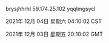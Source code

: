 brysjhhrhl 59.174.25.102 yqqlmgsycl

2021年 12月 04日 星期六 04:10:02 CST

2021年 12月 03日 星期五 20:10:02 GMT
